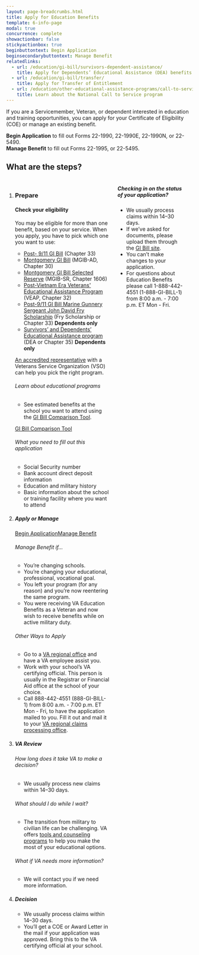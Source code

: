 ```yaml
---
layout: page-breadcrumbs.html
title: Apply for Education Benefits
template: 6-info-page
modal: true
concurrence: complete
showactionbar: false
stickyactionbox: true
beginbuttontext: Begin Application
beginsecondarybuttontext: Manage Benefit
relatedlinks:
  - url: /education/gi-bill/survivors-dependent-assistance/
    title: Apply for Dependents’ Educational Assistance (DEA) benefits
  - url: /education/gi-bill/transfer/
    title: Apply for Transfer of Entitlement
  - url: /education/other-educational-assistance-programs/call-to-service/
    title: Learn about the National Call to Service program
---
```


If you are a Servicemember, Veteran, or dependent interested in education and training opportunities, you can apply for your Certificate of Eligibility (COE) or manage an existing benefit.

<strong>Begin Application</strong> to fill out Forms 22-1990, 22-1990E, 22-1990N, or 22-5490.  
<strong>Manage Benefit</strong> to fill out Forms 22-1995, or 22-5495.

## What are the steps?

<div class="small-12 columns" markdown="0">
<ol class="process" markdown="0">
<li class="step one" markdown="0">

<div markdown="1">

### Prepare

</div>

<div markdown="1">

#### Check your eligibility

You may be eligible for more than one benefit, based on your service. When you apply, you have to pick which one you want to use:
- [Post- 9/11 GI Bill](/education/gi-bill/post-9-11/) (Chapter 33)
- [Montgomery GI Bill](/education/gi-bill/montgomery-active-duty/) (MGIB-AD, Chapter 30)
- [Montgomery GI Bill Selected Reserve](/education/gi-bill/montgomery-selected-reserve/) (MGIB-SR, Chapter 1606)
- [Post-Vietnam Era Veterans' Educational Assistance Program](/education/other-educational-assistance-programs/veap/) (VEAP, Chapter 32)
- [Post-9/11 GI Bill Marine Gunnery Sergeant John David Fry Scholarship](/education/gi-bill/survivors-dependent-assistance/fry-scholarship/) (Fry Scholarship or Chapter 33) **Dependents only**
- [Survivors’ and Dependents’ Educational Assistance program](/education/gi-bill/survivors-dependent-assistance/dependents-education/) (DEA or Chapter 35) **Dependents only**

[An accredited representative]( http://www.va.gov/ogc/apps/accreditation/index.asp) with a Veterans Service Organization (VSO) can help you pick the right program.

###### Learn about educational programs

- See estimated benefits at the school you want to attend using the [GI Bill Comparison Tool](/gi-bill-comparison-tool/).

</div>

<a class="usa-button-primary usa-button-outline" href="/gi-bill-comparison-tool/">GI Bill Comparison Tool</a>

<div markdown="1">

###### What you need to fill out this application

- Social Security number
- Bank account direct deposit information
- Education and military history
- Basic information about the school or training facility where you want to attend

</div>

</li>

<li class="step two" markdown="0">

<div markdown="1">

##### Apply or Manage

</div>
<p>
<a href="/education/apply-for-education-benefits/application/1990" class="usa-button-primary va-button-primary button-inline">Begin Application</a><a href="/education/apply-for-education-benefits/application/1990" class="usa-button-primary usa-button-outline button-inline">Manage Benefit</a>
</p>

<div markdown="1">

###### Manage Benefit if...

- You’re changing schools.
- You’re changing your educational, professional, vocational goal.
- You left your program (for any reason) and you’re now reentering the same program.
- You were receiving VA Education Benefits as a Veteran and now wish to receive benefits while on active military duty.

###### Other Ways to Apply

- Go to a [VA regional office](/facilities) and have a VA employee assist you.
- Work with your school’s VA certifying official. This person is usually in the Registrar or Financial Aid office at the school of your choice.
- Call 888-442-4551 (888-GI-BILL-1) from 8:00 a.m. - 7:00 p.m. ET Mon - Fri, to have the application mailed to you. Fill it out and mail it to your [VA regional claims processing office](http://www.benefits.va.gov/gibill/regional_processing.asp).

</div>

</li>

<li class="step three" markdown="0">

<div markdown="1">

##### VA Review

###### How long does it take VA to make a decision?

- We usually process new claims within 14–30 days.

###### What should I do while I wait?

- The transition from military to civilian life can be challenging. VA offers [tools and counseling programs](/education/tools-programs/education-career-counseling/) to help you make the most of your educational options.

###### What if VA needs more information?

- We will contact you if we need more information.

</div>

</li>

<li class="step four last" markdown="0">

<div markdown="1">

##### Decision

- We usually process claims within 14–30 days.
- You’ll get a COE or Award Letter in the mail if your application was approved. Bring this to the VA certifying official at your school.

</div>

</li>

</ol>

<div class="feature usa-content" markdown="1">

##### Checking in on the status of your application?

- We usually process claims within 14–30 days.
- If we’ve asked for documents, please upload them through the [GI Bill site](https://gibill.custhelp.com/app/home).
- You can’t make changes to your application.
- For questions about Education Benefits please call 1-888-442-4551 (1-888-GI-BILL-1) from 8:00 a.m. - 7:00 p.m. ET Mon - Fri.

</div>

<br/>
